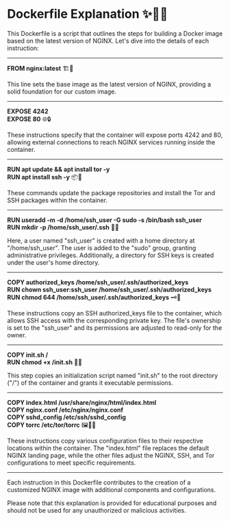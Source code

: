 # Dockerfile Explanation ✨🐳🔧

This Dockerfile is a script that outlines the steps for building a Docker image based on the latest version of NGINX. Let's dive into the details of each instruction:

---

**FROM nginx:latest** 🏗️🐳

This line sets the base image as the latest version of NGINX, providing a solid foundation for our custom image.

---

**EXPOSE 4242  
EXPOSE 80** 🌐🔒

These instructions specify that the container will expose ports 4242 and 80, allowing external connections to reach NGINX services running inside the container.

---

**RUN apt update && apt install tor -y  
RUN apt install ssh -y** 📦🔑

These commands update the package repositories and install the Tor and SSH packages within the container.

---

**RUN useradd -m -d /home/ssh_user -G sudo -s /bin/bash ssh_user  
RUN mkdir -p /home/ssh_user/.ssh** 👥🔐

Here, a user named "ssh_user" is created with a home directory at "/home/ssh_user". The user is added to the "sudo" group, granting administrative privileges. Additionally, a directory for SSH keys is created under the user's home directory.

---

**COPY authorized_keys /home/ssh_user/.ssh/authorized_keys  
RUN chown ssh_user:ssh_user /home/ssh_user/.ssh/authorized_keys  
RUN chmod 644 /home/ssh_user/.ssh/authorized_keys** 🗝️🔐

These instructions copy an SSH authorized_keys file to the container, which allows SSH access with the corresponding private key. The file's ownership is set to the "ssh_user" and its permissions are adjusted to read-only for the owner.

---

**COPY init.sh /  
RUN chmod +x /init.sh** 🚀🎩

This step copies an initialization script named "init.sh" to the root directory ("/") of the container and grants it executable permissions.

---

**COPY index.html /usr/share/nginx/html/index.html  
COPY nginx.conf /etc/nginx/nginx.conf  
COPY sshd_config /etc/ssh/sshd_config  
COPY torrc /etc/tor/torrc** 🖼️📜🔧

These instructions copy various configuration files to their respective locations within the container. The "index.html" file replaces the default NGINX landing page, while the other files adjust the NGINX, SSH, and Tor configurations to meet specific requirements.

---

Each instruction in this Dockerfile contributes to the creation of a customized NGINX image with additional components and configurations.

Please note that this explanation is provided for educational purposes and should not be used for any unauthorized or malicious activities.

